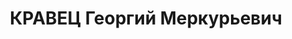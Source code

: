 ---
title: КРАВЕЦ Георгий Меркурьевич
description: "1899 р.н., м. Здолбунів Рівненської обл., прож.м. Козятин, українець,\
  \ із робітників, освіта середня, технік-механік депо ст. Козятин, одруж., 2 дітей.\
  \ \n  Арешт. 24.05.1937 р. Звинувач. за ст. 54-1 «а», 8, 11 КК УРСР. За вироком\
  \ Верховного суду СРСР від 19.11.1937 р. розстріляний 20.11.1937 р. \n  Реабіл.\
  \ 24.12.1957 р."
---